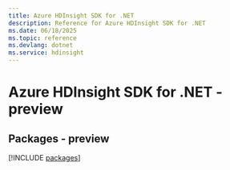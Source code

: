 ```yaml
---
title: Azure HDInsight SDK for .NET
description: Reference for Azure HDInsight SDK for .NET
ms.date: 06/18/2025
ms.topic: reference
ms.devlang: dotnet
ms.service: hdinsight
---
```

# Azure HDInsight SDK for .NET - preview
## Packages - preview
[!INCLUDE [packages](hdinsight-index.md)]